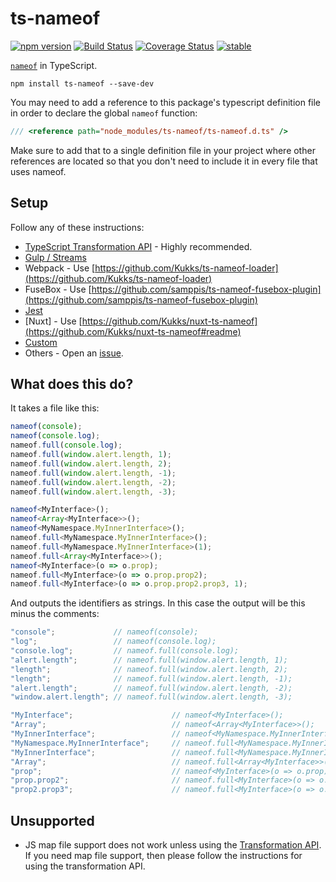 ﻿ts-nameof
==========

[![npm version](https://badge.fury.io/js/ts-nameof.svg)](https://badge.fury.io/js/ts-nameof)
[![Build Status](https://travis-ci.org/dsherret/ts-nameof.svg)](https://travis-ci.org/dsherret/ts-nameof)
[![Coverage Status](https://coveralls.io/repos/dsherret/ts-nameof/badge.svg?branch=master&service=github)](https://coveralls.io/github/dsherret/ts-nameof?branch=master)
[![stable](http://badges.github.io/stability-badges/dist/stable.svg)](http://github.com/badges/stability-badges)

[`nameof`](https://msdn.microsoft.com/en-us/library/dn986596.aspx) in TypeScript.

```
npm install ts-nameof --save-dev
```

You may need to add a reference to this package's typescript definition file in order to declare the global `nameof` function:

```typescript
/// <reference path="node_modules/ts-nameof/ts-nameof.d.ts" />
```

Make sure to add that to a single definition file in your project where other references are located so that you don't need to include it in every file that uses nameof.

## Setup

Follow any of these instructions:

* [TypeScript Transformation API](setup/transformation-api.md) - Highly recommended.
* [Gulp / Streams](setup/stream.md)
* Webpack - Use [https://github.com/Kukks/ts-nameof-loader](https://github.com/Kukks/ts-nameof-loader)
* FuseBox - Use [https://github.com/samppis/ts-nameof-fusebox-plugin](https://github.com/samppis/ts-nameof-fusebox-plugin)
* [Jest](setup/jest.md)
* [Nuxt] - Use [https://github.com/Kukks/nuxt-ts-nameof](https://github.com/Kukks/nuxt-ts-nameof#readme)
* [Custom](setup/custom.md)
* Others - Open an [issue](https://github.com/dsherret/ts-nameof/issues).

## What does this do?

It takes a file like this:

```typescript
nameof(console);
nameof(console.log);
nameof.full(console.log);
nameof.full(window.alert.length, 1);
nameof.full(window.alert.length, 2);
nameof.full(window.alert.length, -1);
nameof.full(window.alert.length, -2);
nameof.full(window.alert.length, -3);

nameof<MyInterface>();
nameof<Array<MyInterface>>();
nameof<MyNamespace.MyInnerInterface>();
nameof.full<MyNamespace.MyInnerInterface>();
nameof.full<MyNamespace.MyInnerInterface>(1);
nameof.full<Array<MyInterface>>();
nameof<MyInterface>(o => o.prop);
nameof.full<MyInterface>(o => o.prop.prop2);
nameof.full<MyInterface>(o => o.prop.prop2.prop3, 1);
```

And outputs the identifiers as strings. In this case the output will be this minus the comments:

```typescript
"console";             // nameof(console);
"log";                 // nameof(console.log);
"console.log";         // nameof.full(console.log);
"alert.length";        // nameof.full(window.alert.length, 1);
"length";              // nameof.full(window.alert.length, 2);
"length";              // nameof.full(window.alert.length, -1);
"alert.length";        // nameof.full(window.alert.length, -2);
"window.alert.length"; // nameof.full(window.alert.length, -3);

"MyInterface";                      // nameof<MyInterface>();
"Array";                            // nameof<Array<MyInterface>>();
"MyInnerInterface";                 // nameof<MyNamespace.MyInnerInterface>();
"MyNamespace.MyInnerInterface";     // nameof.full<MyNamespace.MyInnerInterface>();
"MyInnerInterface";                 // nameof.full<MyNamespace.MyInnerInterface>(1);
"Array";                            // nameof.full<Array<MyInterface>>();
"prop";                             // nameof<MyInterface>(o => o.prop);
"prop.prop2";                       // nameof.full<MyInterface>(o => o.prop.prop2);
"prop2.prop3";                      // nameof.full<MyInterface>(o => o.prop.prop2.prop3, 1);
```

## Unsupported

* JS map file support does not work unless using the [Transformation API](setup/transformation-api.md). If you need map file support, then please follow the instructions for using the transformation API.

